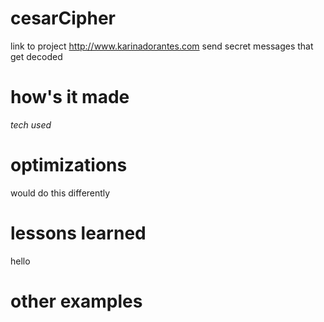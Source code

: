 # cesarCipher
link to project http://www.karinadorantes.com
send secret messages that get decoded
# how's it made
*tech used*
# optimizations
would do this differently
# lessons learned
hello 
# other examples
